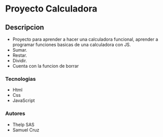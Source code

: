 # Proyecto Calculadora 
## Descripcion
- Proyecto para aprender a hacer una calculadora funcional, aprender a programar funciones basicas de una calculadora con JS.
- Sumar. 
- Restar. 
- Dividir.
- Cuenta con la funcion de borrar 
### Tecnologias
- Html
- Css
- JavaScript
### Autores
- Thelp SAS
- Samuel Cruz